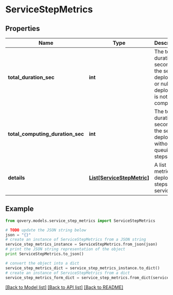 # ServiceStepMetrics


## Properties

Name | Type | Description | Notes
------------ | ------------- | ------------- | -------------
**total_duration_sec** | **int** | The total duration in seconds of the service deployment or null if the deployment is not completed. | [optional] 
**total_computing_duration_sec** | **int** | The total duration in seconds of the service deployment without queuing steps. | [optional] 
**details** | [**List[ServiceStepMetric]**](ServiceStepMetric.md) | A list of metrics for deployment steps of the service. | [optional] 

## Example

```python
from qovery.models.service_step_metrics import ServiceStepMetrics

# TODO update the JSON string below
json = "{}"
# create an instance of ServiceStepMetrics from a JSON string
service_step_metrics_instance = ServiceStepMetrics.from_json(json)
# print the JSON string representation of the object
print ServiceStepMetrics.to_json()

# convert the object into a dict
service_step_metrics_dict = service_step_metrics_instance.to_dict()
# create an instance of ServiceStepMetrics from a dict
service_step_metrics_form_dict = service_step_metrics.from_dict(service_step_metrics_dict)
```
[[Back to Model list]](../README.md#documentation-for-models) [[Back to API list]](../README.md#documentation-for-api-endpoints) [[Back to README]](../README.md)


